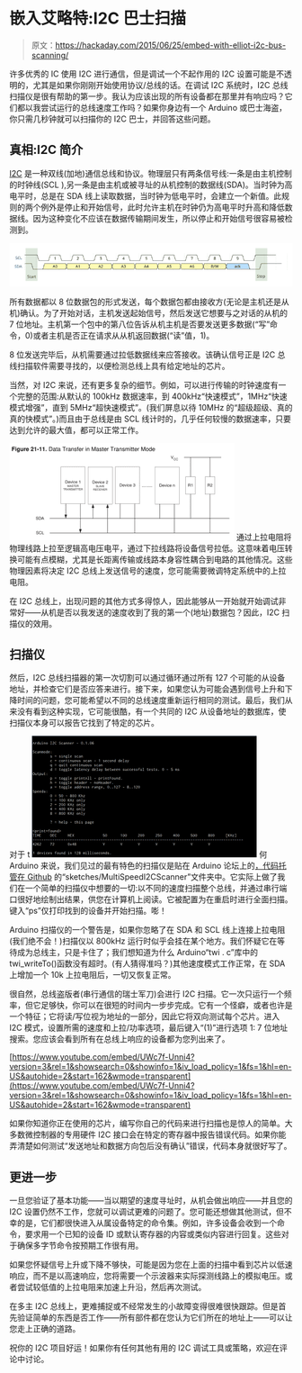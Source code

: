 # 嵌入艾略特:I2C 巴士扫描

> 原文：<https://hackaday.com/2015/06/25/embed-with-elliot-i2c-bus-scanning/>

许多优秀的 IC 使用 I2C 进行通信，但是调试一个不起作用的 I2C 设置可能是不透明的，尤其是如果你刚刚开始使用协议/总线的话。在调试 I2C 系统时，I2C 总线扫描仪是很有帮助的第一步。我认为应该出现的所有设备都在那里并有响应吗？它们都以我尝试运行的总线速度工作吗？如果你身边有一个 Arduino 或巴士海盗，你只需几秒钟就可以扫描你的 I2C 巴士，并回答这些问题。

## 真相:I2C 简介

[I2C](https://en.wikipedia.org/wiki/I%C2%B2C) 是一种双线(加地)通信总线和协议。物理层只有两条信号线:一条是由主机控制的时钟线(SCL ),另一条是由主机或被寻址的从机控制的数据线(SDA)。当时钟为高电平时，总是在 SDA 线上读取数据，当时钟为低电平时，会建立一个新值。此规则的两个例外是停止和开始信号，此时允许主机在时钟仍为高电平时升高和降低数据线。因为这种变化不应该在数据传输期间发生，所以停止和开始信号很容易被检测到。

[![i2c_timing](img/b7d708473442e53c1eba2342b6f9ac89.png)](https://hackaday.com/wp-content/uploads/2015/06/i2c_timing.png)

所有数据都以 8 位数据包的形式发送，每个数据包都由接收方(无论是主机还是从机)确认。为了开始对话，主机发送起始信号，然后发送它想要与之对话的从机的 7 位地址。主机第一个包中的第八位告诉从机主机是否要发送更多数据(“写”命令，0)或者主机是否正在请求从从机返回数据(“读”值，1)。

8 位发送完毕后，从机需要通过拉低数据线来应答接收。该确认信号正是 I2C 总线扫描软件需要寻找的，以便检测总线上具有给定地址的芯片。

当然，对 I2C 来说，还有更多复杂的细节。例如，可以进行传输的时钟速度有一个完整的范围:从默认的 100kHz 数据速率，到 400kHz“快速模式”，1MHz“快速模式增强”，直到 5MHz“超快速模式”。(我们屏息以待 10MHz 的“超级超级、真的真的快模式”。)而且由于总线是由 SCL 线计时的，几乎任何较慢的数据速率，只要达到允许的最大值，都可以正常工作。

[![i2c_master_slave_circuit](img/20402b2f8d79d8d55d5287bbef73ed84.png)](https://hackaday.com/wp-content/uploads/2015/06/i2c_master_slave_circuit.png) 通过上拉电阻将物理线路上拉至逻辑高电压电平，通过下拉线路将设备信号拉低。这意味着电压转换可能有点模糊，尤其是长距离传输或线路本身容性耦合到电路的其他情况。这些物理因素将决定 I2C 总线上发送信号的速度，您可能需要微调特定系统中的上拉电阻。

在 I2C 总线上，出现问题的其他方式多得惊人，因此能够从一开始就开始调试非常好——从机是否以我发送的速度收到了我的第一个(地址)数据包？因此，I2C 扫描仪的效用。

## 扫描仪

然后，I2C 总线扫描器的第一次切割可以通过循环通过所有 127 个可能的从设备地址，并检查它们是否应答来进行。接下来，如果您认为可能会遇到信号上升和下降时间的问题，您可能希望以不同的总线速度重新运行相同的测试。最后，我们从来没有看到这种实现，它可能很酷，有一个共同的 I2C 从设备地址的数据库，使扫描仪本身可以报告它找到了特定的芯片。

对于 t [![i2c_scan](img/3371a14d90b175de0d4d184063756453.png)](https://hackaday.com/wp-content/uploads/2015/06/i2c_scan.png) 何 Arduino 来说，我们见过的最有特色的扫描仪是贴在 Arduino 论坛上的[，代码](http://forum.arduino.cc/index.php?topic=197360)[托管在 Github](https://github.com/RobTillaart/Arduino) 的“sketches/MultiSpeedI2CScanner”文件夹中。它实际上做了我们在一个简单的扫描仪中想要的一切:以不同的速度扫描整个总线，并通过串行端口很好地绘制出结果，供您在计算机上阅读。它被配置为在重启时进行全面扫描。键入“ps”仅打印找到的设备并开始扫描。嘭！

Arduino 扫描仪的一个警告是，如果你忽略了在 SDA 和 SCL 线上连接上拉电阻(我们绝不会！)扫描仪以 800kHz 运行时似乎会挂在某个地方。我们怀疑它在等待成为总线主，只是卡住了；我们想知道为什么 Arduino“twi . c”库中的 twi_writeTo()函数没有超时。(有人猜得准吗？)其他速度模式工作正常，在 SDA 上增加一个 10k 上拉电阻后，一切又恢复正常。

很自然，总线盗版者(串行通信的瑞士军刀)会进行 I2C 扫描。它一次只运行一个频率，但它足够快，你可以在很短的时间内一步步完成。它有一个怪癖，或者也许是一个特征；它将读/写位视为地址的一部分，因此它将双向测试每个芯片。进入 I2C 模式，设置所需的速度和上拉/功率选项，最后键入“(1)”进行选项 1: 7 位地址搜索。您应该会看到所有在总线上响应的设备都为您列出来了。

[https://www.youtube.com/embed/UWc7f-Unni4?version=3&rel=1&showsearch=0&showinfo=1&iv_load_policy=1&fs=1&hl=en-US&autohide=2&start=162&wmode=transparent](https://www.youtube.com/embed/UWc7f-Unni4?version=3&rel=1&showsearch=0&showinfo=1&iv_load_policy=1&fs=1&hl=en-US&autohide=2&start=162&wmode=transparent)

如果你知道你正在使用的芯片，编写你自己的代码来进行扫描也是惊人的简单。大多数微控制器的专用硬件 I2C 接口会在特定的寄存器中报告错误代码。如果你能弄清楚如何测试“发送地址和数据方向包后没有确认”错误，代码本身就很好写了。

## 更进一步

一旦您验证了基本功能——当以期望的速度寻址时，从机会做出响应——并且您的 I2C 设置仍然不工作，您就可以调试更难的问题了。您可能还想做其他测试，但不幸的是，它们都很快进入从属设备特定的命令集。例如，许多设备会收到一个命令，要求用一个已知的设备 ID 或默认寄存器的内容或类似内容进行回复。这些对于确保多字节命令按预期工作很有用。

如果您怀疑信号上升或下降不够快，可能是因为您在上面的扫描中看到芯片以低速响应，而不是以高速响应，您将需要一个示波器来实际探测线路上的模拟电压。或者尝试较低值的上拉电阻来加速上升沿，然后再次测试。

在多主 I2C 总线上，更难捕捉或不经常发生的小故障变得很难很快跟踪。但是首先验证简单的东西是否工作——所有部件都在您认为它们所在的地址上——可以让您走上正确的道路。

祝你的 I2C 项目好运！如果你有任何其他有用的 I2C 调试工具或策略，欢迎在评论中讨论。